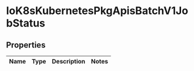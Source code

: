 
# IoK8sKubernetesPkgApisBatchV1JobStatus

## Properties
Name | Type | Description | Notes
------------ | ------------- | ------------- | -------------



